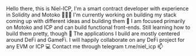Hello there, this is Niel-ICP, I'm a smart contract developer with experience in Solidity and Motoko 👨🏻‍💻
I'm currently working on building my stack coming up with different ideas and building them 🧱
I am focused primarily on Motoko and ICP and can build functional front-ends. Still learning how to build them pretty, though 👀 
The applications I build are mostly centered around DeFi and GameFi. I will happily collaborate on any DeFi project for any EVM or ICP 💻
Contact me through telegram t.me/niel_icp 📫
